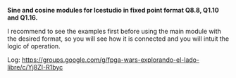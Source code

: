 **Sine and cosine modules for Icestudio in fixed point format Q8.8, Q1.10 and Q1.16.**

I recommend to see the examples first before using the main module with the desired format, so you will see how it is connected and you will intuit the logic of operation.

Log: https://groups.google.com/g/fpga-wars-explorando-el-lado-libre/c/Yj8ZI-R1byc
